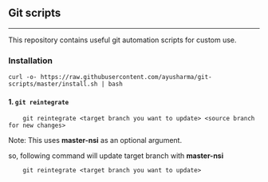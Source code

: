 ## Git scripts
--- 

This repository contains useful git automation scripts for custom use.

### Installation

```shell script
curl -o- https://raw.githubusercontent.com/ayusharma/git-scripts/master/install.sh | bash
```

#### 1. `git reintegrate`

```shell script
    git reintegrate <target branch you want to update> <source branch for new changes>
```

Note: This uses **master-nsi** as an optional argument.

so, following command will update target branch with **master-nsi**

```
    git reintegrate <target branch you want to update>
```
